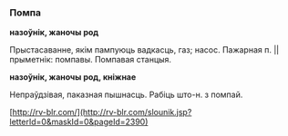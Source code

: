 ### Помпа
**назоўнік, жаночы род**

Прыстасаванне, якім пампуюць вадкасць, газ; насос. Пажарная п. || прыметнік: помпавы. Помпавая станцыя.

**назоўнік, жаночы род, кніжнае**

Непраўдзівая, паказная пышнасць. Рабіць што-н. з помпай.

<a rel="author">[http://rv-blr.com/](http://rv-blr.com/slounik.jsp?letterId=0&maskId=0&pageId=2390)</a>
